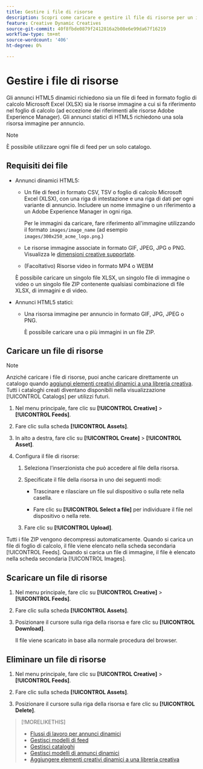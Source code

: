 ```yaml
---
title: Gestire i file di risorse
description: Scopri come caricare e gestire il file di risorse per un inserzionista.
feature: Creative Dynamic Creatives
source-git-commit: 40f8fbde0879f2412816a2b08e6e99da67f16219
workflow-type: tm+mt
source-wordcount: '406'
ht-degree: 0%

---
```


# Gestire i file di risorse

Gli annunci HTML5 dinamici richiedono sia un file di feed in formato foglio di calcolo Microsoft Excel (XLSX) sia le risorse immagine a cui si fa riferimento nel foglio di calcolo (ad eccezione dei riferimenti alle risorse Adobe Experience Manager). Gli annunci statici di HTML5 richiedono una sola risorsa immagine per annuncio.

>[!NOTE]
>
> È possibile utilizzare ogni file di feed per un solo catalogo.

## Requisiti dei file

* Annunci dinamici HTML5:

   * Un file di feed in formato CSV, TSV o foglio di calcolo Microsoft Excel (XLSX), con una riga di intestazione e una riga di dati per ogni variante di annuncio. Includere un nome immagine o un riferimento a un Adobe Experience Manager in ogni riga.<!-- need spec of available column names that the user-created header names must map to; need to reference it in feed template topic too, so make it a separate file/appendix. -->

     Per le immagini da caricare, fare riferimento all&#39;immagine utilizzando il formato `images/image_name` (ad esempio `images/300x250_acme_logo.png`.)<!-- Verify.  Also need to include the spec for how to reference images in AEM -->

   * Le risorse immagine associate in formato GIF, JPEG, JPG o PNG.<!-- NOT GIF still? And is this true: The maximum file size is two (2) MB. --> Visualizza le [dimensioni creative supportate](/help/creative/creative-libraries/creative-sizes.md).

   * (Facoltativo) Risorse video in formato MP4 o WEBM

  È possibile caricare un singolo file XLSX, un singolo file di immagine o video o un singolo file ZIP contenente qualsiasi combinazione di file XLSX, di immagini e di video.<!-- Check w/eng re any limitations or best practices WRT number of files and filesize allowed -->

* Annunci HTML5 statici:

   * Una risorsa immagine per annuncio in formato GIF, JPG, JPEG o PNG.

     È possibile caricare una o più immagini in un file ZIP.<!-- Check w/eng re any limitations or best practices WRT number of files and filesize allowed -->

## Caricare un file di risorse

>[!NOTE]
>
>Anziché caricare i file di risorse, puoi anche caricare direttamente un catalogo quando [aggiungi elementi creativi dinamici a una libreria creativa](/help/creative/creative-libraries/creative-add-dynamic.md). Tutti i cataloghi creati diventano disponibili nella visualizzazione [!UICONTROL Catalogs] per utilizzi futuri.

1. Nel menu principale, fare clic su **[!UICONTROL Creative]** > **[!UICONTROL Feeds]**.

1. Fare clic sulla scheda **[!UICONTROL Assets]**.

1. In alto a destra, fare clic su **[!UICONTROL Create]** > **[!UICONTROL Asset]**.

1. Configura il file di risorse:

   1. Seleziona l’inserzionista che può accedere al file della risorsa.

   1. Specificate il file della risorsa in uno dei seguenti modi:

      * Trascinare e rilasciare un file sul dispositivo o sulla rete nella casella.

      * Fare clic su **[!UICONTROL Select a file]** per individuare il file nel dispositivo o nella rete.

   1. Fare clic su **[!UICONTROL Upload]**.

Tutti i file ZIP vengono decompressi automaticamente. Quando si carica un file di foglio di calcolo, il file viene elencato nella scheda secondaria [!UICONTROL Feeds]. Quando si carica un file di immagine, il file è elencato nella scheda secondaria [!UICONTROL Images].

## Scaricare un file di risorse

1. Nel menu principale, fare clic su **[!UICONTROL Creative]** > **[!UICONTROL Feeds]**.

1. Fare clic sulla scheda **[!UICONTROL Assets]**.

1. Posizionare il cursore sulla riga della risorsa e fare clic su **[!UICONTROL Download]**.

   Il file viene scaricato in base alla normale procedura del browser.

## Eliminare un file di risorse

1. Nel menu principale, fare clic su **[!UICONTROL Creative]** > **[!UICONTROL Feeds]**.

1. Fare clic sulla scheda **[!UICONTROL Assets]**.

1. Posizionare il cursore sulla riga della risorsa e fare clic su **[!UICONTROL Delete]**.

>[!MORELIKETHIS]
>
>* [Flussi di lavoro per annunci dinamici](/help/creative/introduction/workflow-dynamic-ads.md)
>* [Gestisci modelli di feed](/help/creative/feeds/feed-template-manage.md)
>* [Gestisci cataloghi](/help/creative/feeds/catalog-manage.md)
>* [Gestisci modelli di annunci dinamici](/help/creative/ad-templates/ad-template-manage.md)
>* [Aggiungere elementi creativi dinamici a una libreria creativa](/help/creative/creative-libraries/creative-add-dynamic.md)
